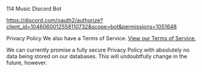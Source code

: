 114 Music Discord Bot

https://discord.com/oauth2/authorize?client_id=1046060012558110732&scope=bot&permissions=1051648

Privacy Policy
We also have a Terms of Service. [View our Terms of Service.](https://github.com/ByXeYn/114-Music/blob/main/terms-of-service.md)



We can currently promise a fully secure Privacy Policy with absolutely no data being stored on our databases. This will undoubtfully change in the future, however.
